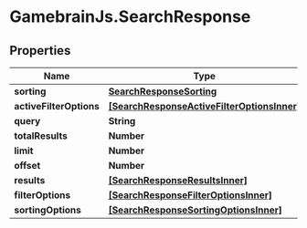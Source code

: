 # GamebrainJs.SearchResponse

## Properties

Name | Type | Description | Notes
------------ | ------------- | ------------- | -------------
**sorting** | [**SearchResponseSorting**](SearchResponseSorting.md) |  | [optional] 
**activeFilterOptions** | [**[SearchResponseActiveFilterOptionsInner]**](SearchResponseActiveFilterOptionsInner.md) |  | [optional] 
**query** | **String** |  | [optional] 
**totalResults** | **Number** |  | [optional] 
**limit** | **Number** |  | [optional] 
**offset** | **Number** |  | [optional] 
**results** | [**[SearchResponseResultsInner]**](SearchResponseResultsInner.md) |  | [optional] 
**filterOptions** | [**[SearchResponseFilterOptionsInner]**](SearchResponseFilterOptionsInner.md) |  | [optional] 
**sortingOptions** | [**[SearchResponseSortingOptionsInner]**](SearchResponseSortingOptionsInner.md) |  | [optional] 


